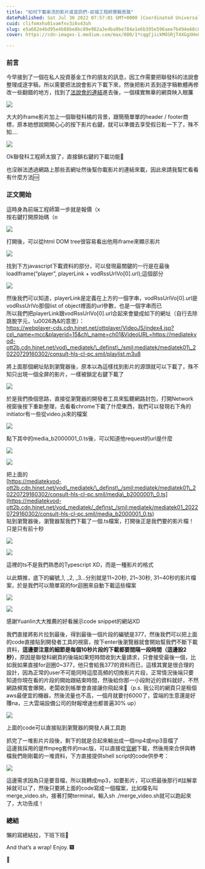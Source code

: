 ```yaml
---
title: "如何下載串流的影片或音訊們-前端工程師實戰思路"
datePublished: Sat Jul 30 2022 07:57:01 GMT+0000 (Coordinated Universal Time)
cuid: clifomxhu01vamfnv3i6v43uh
slug: e5a682e4bd95e4b88be8bc89e982a3e4ba9be784a1e6b395e596aee7b494e68c89e58fb3e98db5e4b88be8bc89e79a84e5bdb1e78987e68896e99fb3e8a88ae58091-e5898de7abafe5b7a5e7a88be5b8abe5afa6e688b0e6809de8b7af-f2ce76fdc4f8
cover: https://cdn-images-1.medium.com/max/800/1*cqgCjickMOSRjT4XGgXHnQ.jpeg

---
```


### 前言

今早接到了一個在私人投資基金工作的朋友的訊息，因工作需要把聯發科的法說會整理成逐字稿，所以需要把法說會影片下載下來，然後把影片丟到逐字稿軟體再修改一些翻錯的地方，找到了[法說會的連結](https://webpage-ott2b.cdn.hinet.net/webpage/watch?contentProvider=mediatek&v=55627)進去後，一個樸實無華的網頁映入眼簾

![](https://cdn.hashnode.com/res/hashnode/image/upload/v1685777863118/dbc96dad-b663-40b4-b298-e3e4cf012bd2.png)

大大的iframe影片加上一個聯發科橘的背景，跟簡簡單單的header / footer商標，原本她想說開開心心的按下影片右鍵，就可以準備去享受假日鬆一下了，殊不知….

![](https://cdn.hashnode.com/res/hashnode/image/upload/v1685777865083/737f2ef0-6aab-4da6-b978-aa97d0b37616.png)

Ok聯發科工程師太狠了，直接鎖右鍵的下載功能🥵

也沒辦法透過網路上那些丟網址然後幫你載影片的連結來載，因此來請我幫忙看看有什麼方法🆘

### **正文開始**

這時身為前端工程師第一步就是報價（x  
按右鍵打開原始碼（o

![](https://cdn.hashnode.com/res/hashnode/image/upload/v1685777867415/3cfe09fb-3c28-4056-ae24-b37883c581b6.png)

打開後，可以從html DOM tree很容易看出他用iframe來顯示影片

![](https://cdn.hashnode.com/res/hashnode/image/upload/v1685777869980/1862f065-685c-4ab4-ad3e-1d69667772b8.png)

找到下方javascript下載資料的部分，可以發現最關鍵的一行是在最後loadIframe(“player”, playerLink + vodRssUrlVo\[0\].url);這個部分

![](https://cdn.hashnode.com/res/hashnode/image/upload/v1685777872468/6a45dd04-b092-4fd3-a3ad-a95c1bec8005.png)

然後我們可以知道，playerLink是定義在上方的一個字串，vodRssUrlVo\[0\].url是vodRssUrlVo那個list of object裡面的url參數，也是一個字串而已  
所以我們把playerLink跟vodRssUrlVo\[0\].url合起來會變成如下的網址（自行去除跳脫字元，\\u0026為&的意思）：  
https://webplayer-cds.cdn.hinet.net/ottplayer/VideoJS/index4.jsp?cp\_name=mcc&playerid=15&ch\_name=ch01&VideoURL=https://mediatekvod-ott2b.cdn.hinet.net/vod\_mediatek/\_definst\_/smil:mediatek/mediatek01\_20220729160302/consult-hls-cl-pc.smil/playlist.m3u8

將上面那個網址貼到瀏覽器後，原本以為這樣找到影片的源頭就可以下載了，殊不知只出現一個全屏的影片，一樣被鎖定右鍵下載了

![](https://cdn.hashnode.com/res/hashnode/image/upload/v1685777875347/ae31f7bd-6884-4106-8aae-7b89c290cbe3.png)

於是我們換個思路，直接從瀏覽器的開發者工具來監聽網路封包，打開Network視窗後按下重新整理，去看看chrome下載了什麼東西，我們可以發現右下角的initiator有一些從video.js來的檔案

![](https://cdn.hashnode.com/res/hashnode/image/upload/v1685777878243/fd1b397e-a7c5-423c-8cbe-03e449f5d5f2.png)

點下其中的media\_b2000001\_0.ts後，可以知道他request的url是什麼

![](https://cdn.hashnode.com/res/hashnode/image/upload/v1685777879800/62ec80d5-96cb-42d5-b808-699b184c17ae.png)

![](https://cdn.hashnode.com/res/hashnode/image/upload/v1685777881626/27a0afb7-c1c6-4023-bc4f-d1edb7ec4da3.png)

把上面的   
[https://mediatekvod-ott2b.cdn.hinet.net/vod\_mediatek/\_definst\_/smil:mediatek/mediatek01\_20220729160302/consult-hls-cl-pc.smil/media\_b2000001\_0.ts](https://mediatekvod-ott2b.cdn.hinet.net/vod_mediatek/_definst_/smil:mediatek/mediatek01_20220729160302/consult-hls-cl-pc.smil/media_b2000001_0.ts)  
貼到瀏覽器後，瀏覽器幫我們下載了一個.ts檔案，打開後正是我們要的影片檔！只是只有前十秒

![](https://cdn.hashnode.com/res/hashnode/image/upload/v1685777883892/e11687b5-62c8-4320-b11c-7d741c61c0e7.png)

![](https://cdn.hashnode.com/res/hashnode/image/upload/v1685777885532/3605cacb-5d4e-40f6-8758-41d8f16c63c9.png)

這裡的ts不是我們熟悉的Typescript XD，而是一種影片的格式

以此類推，底下的編號\_1, \_2, \_3…分別就是11~20秒, 21~30秒, 31~40秒的影片檔案，於是我們可以簡單寫的for迴圈來自動下載這些檔案

![](https://cdn.hashnode.com/res/hashnode/image/upload/v1685777887725/22c00351-6eff-465a-9445-51082042f049.png)

![](https://cdn.hashnode.com/res/hashnode/image/upload/v1685777890882/587181c8-055d-4894-b18d-c651b9545214.png)

感謝Yuanlin大大推薦的好看展示code snippet的網站XD

我們直接將影片拉到最後，得到最後一個片段的編號是377，然後我們可以把上面的code直接貼到開發者工具的視窗，按下enter後瀏覽器就會開始幫我們不斷下載資料，**這邊要注意的細節是每個10秒片段的下載都要間隔一段時間（這邊設2秒）**，原因是聯發科網頁的後端如果短時間收到大量請求，只會接受最後一個，比如我如果直接for迴圈0~377，他只會給我377的資料而已，這樣其實是很合理的設計，因為正常的user不可能同時這麼高頻的切換影片片段，正常情況後端只要知道你現在看的片段的開始跟結束時間，然後給你那一小段附近的資料就好，不然網路頻寬會爆開，老闆收到帳單會直接讓你飛起來🤩（p.s. 我公司的網頁只是租個aws最便宜的機器，然後流量也不高，一個月就要付6000了，雲端的生意還是好賺na，三大雲端設備公司的財報增速也都普遍30% up）

![](https://cdn.hashnode.com/res/hashnode/image/upload/v1685777893660/98a61933-fdf7-46e1-be97-21a1f9deaa31.png)

上面的code可以直接貼到瀏覽器的開發人員工具跑

抓完了一堆影片片段後，剩下的就是合起來輸出成一個mp4或mp3音檔了  
這邊我採用的是ffmpeg套件的mac版，可以直接從[官網](https://ffmpeg.org/)下載，然後用來合併與轉檔我們剛剛載的一堆資料，下方直接提供shell script的code供參考：

![](https://cdn.hashnode.com/res/hashnode/image/upload/v1685777896602/68ee086b-63b3-4b7b-9cf0-1623fa4b6af8.png)

這邊需求因為只是要音檔，所以我轉成mp3，如要影片，可以把最後那行#註解拿掉就可以了，然後只要將上面的code寫成一個檔案，比如檔名叫merge\_video.sh，接著打開terminal，輸入sh ./merge\_video.sh就可以跑起來了，大功告成！

### **總結**

懶的寫總結拉，下班下班🤪

And that’s a wrap! Enjoy. 🎆

👏